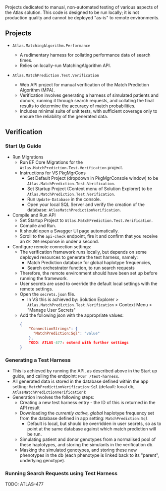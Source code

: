 Projects dedicated to manual, non-automated testing of various aspects of the Atlas solution.
This code is designed to be run locally; it is not production quality and cannot be deployed "as-is" to remote environments.

## Projects
- `Atlas.MatchingAlgorithm.Performance`
  - A rudimentary harness for collating performance data of search times.
  - Relies on locally-run MatchingAlgorithm API.

- `Atlas.MatchPrediction.Test.Verification`
  - Web API project for manual verification of the Match Prediction Algorithm (MPA).
  - Verification involves generating a harness of simulated patients and donors, running it through search requests,
	and collating the final results to determine the accuracy of match probabilities.
  - Includes minimal suite of unit tests, with sufficient coverage only to ensure the reliability of the generated data.


## Verification

### Start Up Guide
- Run Migrations
  - Run EF Core Migrations for the `Atlas.MatchPrediction.Test.Verification` project.
  - Instructions for VS PkgMgrCons
    - Set Default Project (dropdown in PkgMgrConsole window) to be `Atlas.MatchPrediction.Test.Verification`.
    - Set Startup Project (Context menu of Solution Explorer) to be `Atlas.MatchPrediction.Test.Verification`.
    - Run `Update-Database` in the console.
    - Open your local SQL Server and verify the creation of the database: `AtlasMatchPredictionVerification`.
- Compile and Run API
  - Set Startup Project to `Atlas.MatchPrediction.Test.Verification`.
  - Compile and Run.
  - It should open a Swagger UI page automatically.
  - Scroll to the `api-check` endpoint, fire it and confirm that you receive an `OK 200` response in under a second.
- Configure remote connection settings:
  - The verification framework runs locally, but depends on some deployed resources to generate the test harness, namely:
      - Match Prediction database for global haplotype frequencies,
      - Search orchestrator function, to run search requests
  - Therefore, the remote environment should have been set up before running the framework.
  - User secrets are used to override the default local settings with the remote settings.
  - Open the `secrets.json` file.
    - In VS this is achieved by: Solution Explorer > `Atlas.MatchPrediction.Test.Verification` > Context Menu > "Manage User Secrets"
  - Add the following json with the appropriate values:
      ```json
      {
          "ConnectionStrings": {
            "MatchPrediction:Sql": "value"
          },
          TODO: ATLAS-477: extend with further settings
      }
      ```

### Generating a Test Harness
- This is achieved by running the API, as described above in the Start up guide, and calling the endpoint: `POST /test-harness`.
- All generated data is stored in the database defined within the app setting: `MatchPredictionVerification:Sql` (default: local db, `AtlasMatchPredictionVerification`):
- Generation involves the following steps:
  - Creating a new test harness entry - the ID of this is returned in the API result
  - Downloading the *currently active, global* haplotype frequency set from the database defined in app setting: `MatchPrediction:Sql`
    - Default is local, but should be overridden in user secrets, so as to point at the same database against which match prediction will be run.
  - Simulating patient and donor genotypes from a normalised pool of these haplotypes, and storing the simulants in the verification db.
  - Masking the simulated genotypes, and storing these new phenotypes in the db (each phenotype is linked back to its "parent", underlying genotype).

### Running Search Requests using Test Harness
TODO: ATLAS-477